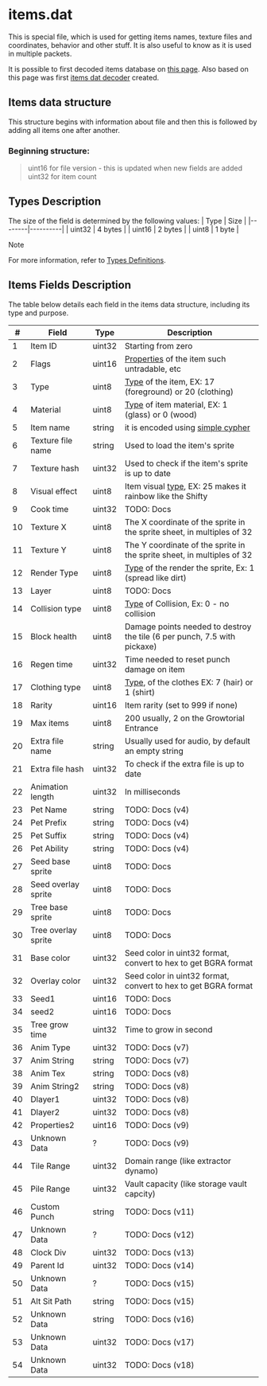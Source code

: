 # items.dat
This is special file, which is used for getting items names, texture files and coordinates, behavior and other stuff. It is also useful to know as it is used in multiple packets.

It is possible to first decoded items database on [this page](https://wombat.platymuus.com/growtopia/itemdb.php). Also based on this page was first [items dat decoder](https://github.com/GrowtopiaNoobs/Growtopia_ItemsDecoder) created.

## Items data structure
This structure begins with information about file and then this is followed by adding all items one after another.

### Beginning structure:

>uint16 for file version - this is updated when new fields are added
uint32 for item count


## Types Description
The size of the field is determined by the following values:
| Type   | Size     |
|--------|----------|
| uint32 | 4 bytes  |
| uint16 | 2 bytes  |
| uint8  | 1 byte   |

> [!NOTE]
> For more information, refer to [Types Definitions](types_definitions.md).

## Items Fields Description
The table below details each field in the items data structure, including its type and purpose.


| #   | Field                | Type    | Description                                                                 |
|-----|----------------------|---------|-----------------------------------------------------------------------------|
| 1   | Item ID              | uint32  | Starting from zero                                                          |
| 2   | Flags                | uint16  | [Properties](item_properties.md) of the item such untradable, etc           |
| 3   | Type                 | uint8   | [Type](item_types.md) of the item, EX: 17 (foreground) or 20 (clothing)     |
| 4   | Material             | uint8   | [Type](item_types.md) of item material, EX: 1 (glass) or 0 (wood)           |
| 5   | Item name            | string  | it is encoded using [simple cypher](cypher.md)                              |
| 6   | Texture file name    | string  | Used to load the item's sprite                                              |
| 7   | Texture hash         | uint32  | Used to check if the item's sprite is up to date                            |
| 8   | Visual effect        | uint8   | Item visual [type](item_types.md), EX: 25 makes it rainbow like the Shifty  |
| 9   | Cook time            | uint32  | TODO: Docs                                                                  |
| 10  | Texture X            | uint8   | The X coordinate of the sprite in the sprite sheet, in multiples of 32      |
| 11  | Texture Y            | uint8   | The Y coordinate of the sprite in the sprite sheet, in multiples of 32      |
| 12  | Render Type          | uint8   | [Type](item_types.md) of the render the sprite, Ex: 1 (spread like dirt)    |
| 13  | Layer                | uint8   | TODO: Docs                                                                  |
| 14  | Collision type       | uint8   | [Type](item_types.md) of Collision, Ex: 0 - no collision                    |
| 15  | Block health         | uint8   | Damage points needed to destroy the tile (6 per punch, 7.5 with pickaxe)    |
| 16  | Regen time           | uint32  | Time needed to reset punch damage on item                                   |
| 17  | Clothing type        | uint8   | [Type](item_types.md), of the clothes EX: 7 (hair) or 1 (shirt)             |
| 18  | Rarity               | uint16  | Item rarity (set to 999 if none)                                            |
| 19  | Max items            | uint8   | 200 usually, 2 on the Growtorial Entrance                                   |
| 20  | Extra file name      | string  | Usually used for audio, by default an empty string                          |
| 21  | Extra file hash      | uint32  | To check if the extra file is up to date                                    |
| 22  | Animation length     | uint32  | In milliseconds                                                             |
| 23  | Pet Name             | string  | TODO: Docs (v4)                                                             |
| 24  | Pet Prefix           | string  | TODO: Docs (v4)                                                             |
| 25  | Pet Suffix           | string  | TODO: Docs (v4)                                                             |
| 26  | Pet Ability          | string  | TODO: Docs (v4)                                                             |
| 27  | Seed base sprite     | uint8   | TODO: Docs                                                                  |
| 28  | Seed overlay sprite  | uint8   | TODO: Docs                                                                  |
| 29  | Tree base sprite     | uint8   | TODO: Docs                                                                  |
| 30  | Tree overlay sprite  | uint8   | TODO: Docs                                                                  |
| 31  | Base color           | uint32  | Seed color in uint32 format, convert to hex to get BGRA format              |
| 32  | Overlay color        | uint32  | Seed color in uint32 format, convert to hex to get BGRA format              |
| 33  | Seed1                | uint16  | TODO: Docs                                                                  |
| 34  | seed2                | uint16  | TODO: Docs                                                                  |
| 35  | Tree grow time       | uint32  | Time to grow in second                                                      |
| 36  | Anim Type            | uint32  | TODO: Docs (v7)                                                             |
| 37  | Anim String          | string  | TODO: Docs (v7)                                                             |
| 38  | Anim Tex             | string  | TODO: Docs (v8)                                                             |
| 39  | Anim String2         | string  | TODO: Docs (v8)                                                             |
| 40  | Dlayer1              | uint32  | TODO: Docs (v8)                                                             |
| 41  | Dlayer2              | uint32  | TODO: Docs (v8)                                                             |
| 42  | Properties2          | uint16  | TODO: Docs (v9)                                                             |
| 43  | Unknown Data         | ?       | TODO: Docs (v9)                                                             |
| 44  | Tile Range           | uint32  | Domain range (like extractor dynamo)                                        |
| 45  | Pile Range           | uint32  | Vault capacity (like storage vault capcity)                                 |
| 46  | Custom Punch         | string  | TODO: Docs (v11)                                                            |
| 47  | Unknown Data         | ?       | TODO: Docs (v12)                                                            |
| 48  | Clock Div            | uint32  | TODO: Docs (v13)                                                            |
| 49  | Parent Id            | uint32  | TODO: Docs (v14)                                                            |
| 50  | Unknown Data         | ?       | TODO: Docs (v15)                                                            |
| 51  | Alt Sit Path         | string  | TODO: Docs (v15)                                                            |
| 52  | Unknown Data         | string  | TODO: Docs (v16)                                                            |
| 53  | Unknown Data         | uint32  | TODO: Docs (v17)                                                            |
| 54  | Unknown Data         | uint32  | TODO: Docs (v18)                                                            |
